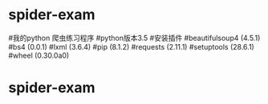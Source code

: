 # spider-exam

#我的python 爬虫练习程序
#python版本3.5
#安装插件
#beautifulsoup4 (4.5.1)
#bs4 (0.0.1)
#lxml (3.6.4)
#pip (8.1.2)
#requests (2.11.1)
#setuptools (28.6.1)
#wheel (0.30.0a0)

# spider-exam
